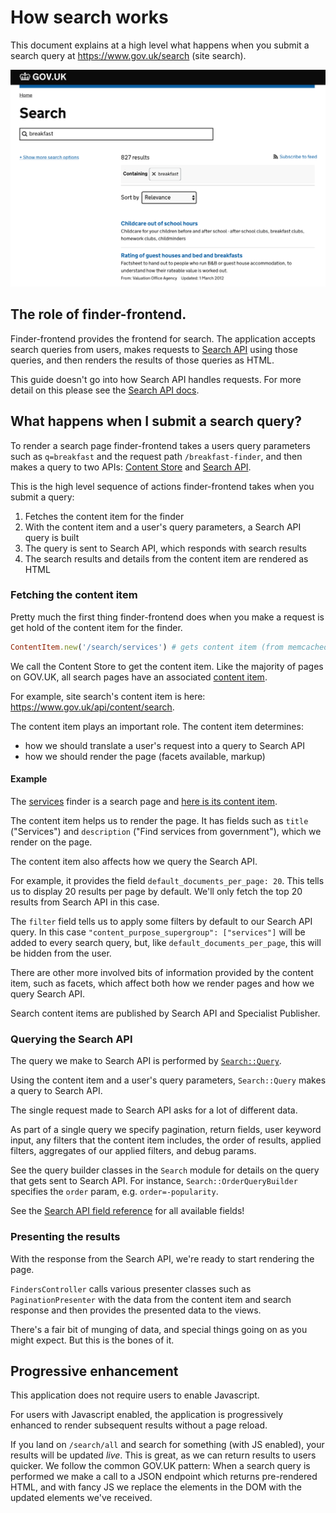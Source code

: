 # How search works

This document explains at a high level what happens when you submit a search query at https://www.gov.uk/search (site search).

[![Site search screenshot](/docs/assets/sitesearch-screenshot.png)](https://www.gov.uk/search)

## The role of finder-frontend.

Finder-frontend provides the frontend for search. The application accepts
search queries from users, makes requests to [Search API](https://github.com/alphagov/search-api)
using those queries, and then renders the results of those queries as HTML.

This guide doesn't go into how Search API handles requests. For more detail
on this please see the [Search API docs](https://docs.publishing.service.gov.uk/apis/search/search-api.html).

## What happens when I submit a search query?

To render a search page finder-frontend takes a users query parameters such as
`q=breakfast` and the request path `/breakfast-finder`, and then makes a
query to two APIs: [Content Store](https://github.com/alphagov/content-store)
and [Search API](https://github.com/alphagov/search-api).

This is the high level sequence of actions finder-frontend takes when you submit a query:

1. Fetches the content item for the finder
2. With the content item and a user's query parameters, a Search API query is built
3. The query is sent to Search API, which responds with search results
4. The search results and details from the content item are rendered as HTML

### Fetching the content item

Pretty much the first thing finder-frontend does when you make a request is
get hold of the content item for the finder.

```ruby
ContentItem.new('/search/services') # gets content item (from memcached / API)
```

We call the Content Store to get the content item. Like the majority of pages on GOV.UK, all search pages have an associated [content item](docs/finder-content-item.md).

For example, site search's content item is here: https://www.gov.uk/api/content/search.

The content item plays an important role. The content item determines:

- how we should translate a user's request into a query to Search API
- how we should render the page (facets available, markup)

#### Example

The [services](https://www.gov.uk/search/services) finder is a search page and
[here is its content item](https://www.gov.uk/api/content/search/services).

The content item helps us to render the page.
It has fields such as `title` ("Services") and `description` ("Find services
from government"), which we render on the page.

The content item also affects how we query the Search API.

For example, it provides the field `default_documents_per_page: 20`. This tells us to
display 20 results per page by default. We'll only fetch the top 20 results
from Search API in this case.

The `filter` field tells us to apply some filters by default to our Search API
query. In this case `"content_purpose_supergroup": ["services"]` will be added
to every search query, but, like `default_documents_per_page`, this will be hidden
from the user.

There are other more involved bits of information provided by the content item,
such as facets, which affect both how we render pages and how we query Search API.

Search content items are published by Search API and Specialist Publisher.

### Querying the Search API

The query we make to Search API is performed by [`Search::Query`](app/lib/search/query.rb).

Using the content item and a user's query parameters, `Search::Query` makes a
query to Search API.

The single request made to Search API asks for a lot of different data.

As part of a single query we specify pagination, return fields, user keyword input,
any filters that the content item includes, the order of results, applied filters,
aggregates of our applied filters, and debug params.

See the query builder classes in the `Search` module for details on the query that gets sent to Search API. For instance, `Search::OrderQueryBuilder` specifies the `order` param, e.g. `order=-popularity`.

See the [Search API field reference](https://docs.publishing.service.gov.uk/apis/search/fields.html) for all available fields!

### Presenting the results

With the response from the Search API, we're ready to start rendering the page.

`FindersController` calls various presenter classes such as `PaginationPresenter`
with the data from the content item and search response and then provides the
presented data to the views.

There's a fair bit of munging of data, and special things going on as you might expect. But this is the bones of it.

## Progressive enhancement

This application does not require users to enable Javascript.

For users with Javascript enabled, the application is progressively enhanced to
render subsequent results without a page reload.

If you land on `/search/all` and search for something (with JS enabled), your results will be updated *live*. This is great, as we can return results to users quicker. We follow the common GOV.UK pattern: When a search query is performed we make a call to a JSON endpoint which returns pre-rendered HTML, and with fancy JS we replace the elements in the DOM with the updated elements we've received.
